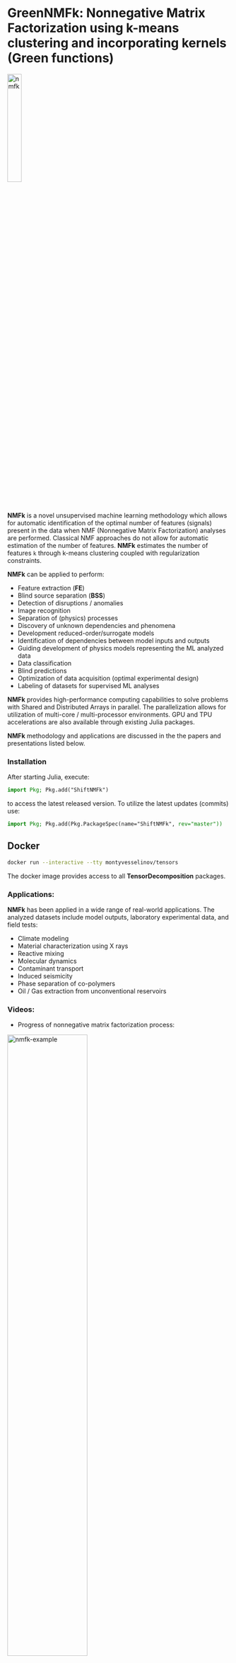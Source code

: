 GreenNMFk: Nonnegative Matrix Factorization using k-means clustering and incorporating kernels (Green functions)
================

<div style="text-align: left">
    <img src="logo/nmfk-logo.png" alt="nmfk" width=25%  max-width=125px;/>
</div>

**NMFk** is a novel unsupervised machine learning methodology which allows for automatic identification of the optimal number of features (signals) present in the data when NMF (Nonnegative Matrix Factorization) analyses are performed.
Classical NMF approaches do not allow for automatic estimation of the number of features.
**NMFk** estimates the number of features `k` through k-means clustering coupled with regularization constraints.

**NMFk** can be applied to perform:

- Feature extraction (**FE**)
- Blind source separation (**BSS**)
- Detection of disruptions / anomalies
- Image recognition
- Separation of (physics) processes
- Discovery of unknown dependencies and phenomena
- Development reduced-order/surrogate models
- Identification of dependencies between model inputs and outputs
- Guiding development of physics models representing the ML analyzed data
- Data classification
- Blind predictions
- Optimization of data acquisition (optimal experimental design)
- Labeling of datasets for supervised ML analyses

**NMFk** provides high-performance computing capabilities to solve problems with Shared and Distributed Arrays in parallel.
The parallelization allows for utilization of multi-core / multi-processor environments.
GPU and TPU accelerations are also available through existing Julia packages.

**NMFk** methodology and applications are discussed in the the papers and presentations listed below.

### Installation

After starting Julia, execute:

```julia
import Pkg; Pkg.add("ShiftNMFk")
```

to access the latest released version.
To utilize the latest updates (commits) use:

```julia
import Pkg; Pkg.add(Pkg.PackageSpec(name="ShiftNMFk", rev="master"))
```

Docker
-------

```bash
docker run --interactive --tty montyvesselinov/tensors
```

The docker image provides access to all **TensorDecomposition** packages.

### Applications:

**NMFk** has been applied in a wide range of real-world applications.
The analyzed datasets include model outputs, laboratory experimental data, and field tests:

- Climate modeling
- Material characterization using X rays
- Reactive mixing
- Molecular dynamics
- Contaminant transport
- Induced seismicity
- Phase separation of co-polymers
- Oil / Gas extraction from unconventional reservoirs

### Videos:

- Progress of nonnegative matrix factorization process:

<div style="text-align: left">
    <img src="movies/m643.gif" alt="nmfk-example" width=60%  max-width=250px;/>
</div>

Videos are also available at [YouTube](https://www.youtube.com/playlist?list=PLpVcrIWNlP22LfyIu5MSZ7WHp7q0MNjsj)

### Notebooks:

A series of Jupyter notebooks demonstrating **NMFk** have been developed:

* [Blind Source Separation (i.e. Feature Extraction)](https://github.com/TensorDecompositions/NMFk.jl/blob/master/notebooks/blind_source_separation.ipynb)
* [Blind Prediction](https://github.com/TensorDecompositions/NMFk.jl/blob/master/notebooks/simple_mapping.ipynb)
* [Unmixing concentration data](https://github.com/TensorDecompositions/NMFk.jl/blob/master/notebooks/mixing-concentrations.ipynb)

### Other Examples:

* [Machine Learning](https://madsjulia.github.io/Mads.jl/Examples/machine_learning/index.html)
* [Blind Source Separation (i.e. Feature Extraction)](https://madsjulia.github.io/Mads.jl/Examples/blind_source_separation/index.html)
* [Source Identification](https://madsjulia.github.io/Mads.jl/Examples/contaminant_source_identification/index.html)

### Patent:

Alexandrov, B.S., Vesselinov, V.V., Alexandrov, L.B., Stanev, V., Iliev, F.L., Source identification by non-negative matrix factorization combined with semi-supervised clustering, [US20180060758A1](https://patents.google.com/patent/US20180060758A1/en)

### Publications:

- Vesselinov, V.V., Mudunuru, M., Karra, S., O'Malley, D., Alexandrov, B.S., Unsupervised Machine Learning Based on Non-Negative Tensor Factorization for Analyzing Reactive-Mixing, 10.1016/j.jcp.2019.05.039, Journal of Computational Physics, 2019. [PDF](https://gitlab.com/monty/monty.gitlab.io/raw/master/papers/Vesselinov%20et%20al%202018%20Unsupervised%20Machine%20Learning%20Based%20on%20Non-Negative%20Tensor%20Factorization%20for%20Analyzing%20Reactive-Mixing.pdf)
- Vesselinov, V.V., Alexandrov, B.S., O'Malley, D., Nonnegative Tensor Factorization for Contaminant Source Identification, Journal of Contaminant Hydrology, 10.1016/j.jconhyd.2018.11.010, 2018. [PDF](https://gitlab.com/monty/monty.gitlab.io/raw/master/papers/Vesselinov%20et%20al%202018%20Nonnegative%20Tensor%20Factorization%20for%20Contaminant%20Source%20Identification.pdf)
- O'Malley, D., Vesselinov, V.V., Alexandrov, B.S., Alexandrov, L.B., Nonnegative/binary matrix factorization with a D-Wave quantum annealer, PlosOne, 10.1371/journal.pone.0206653, 2018. [PDF](https://gitlab.com/monty/monty.gitlab.io/raw/master/papers/OMalley%20et%20al%202017%20Nonnegative:binary%20matrix%20factorization%20with%20a%20D-Wave%20quantum%20annealer.pdf)
- Stanev, V., Vesselinov, V.V., Kusne, A.G., Antoszewski, G., Takeuchi,I., Alexandrov, B.A., Unsupervised Phase Mapping of X-ray Diffraction Data by Nonnegative Matrix Factorization Integrated with Custom Clustering, Nature Computational Materials, 10.1038/s41524-018-0099-2, 2018. [PDF](https://gitlab.com/monty/monty.gitlab.io/raw/master/papers/Stanev%20et%20al%202018%20Unsupervised%20phase%20mapping%20of%20X-ray%20diffraction%20data%20by%20nonnegative%20matrix%20factorization%20integrated%20with%20custom%20clustering.pdf)
- Iliev, F.L., Stanev, V.G., Vesselinov, V.V., Alexandrov, B.S., Nonnegative Matrix Factorization for identification of unknown number of sources emitting delayed signals PLoS ONE, 10.1371/journal.pone.0193974. 2018. [PDF](https://gitlab.com/monty/monty.gitlab.io/raw/master/papers/Iliev%20et%20al%202018%20Nonnegative%20Matrix%20Factorization%20for%20identification%20of%20unknown%20number%20of%20sources%20emitting%20delayed%20signals.pdf)
- Stanev, V.G., Iliev, F.L., Hansen, S.K., Vesselinov, V.V., Alexandrov, B.S., Identification of the release sources in advection-diffusion system by machine learning combined with Green function inverse method, Applied Mathematical Modelling, 10.1016/j.apm.2018.03.006, 2018. [PDF](https://gitlab.com/monty/monty.gitlab.io/raw/master/papers/Stanev%20et%20al%202018%20Identification%20of%20release%20sources%20in%20advection-diffusion%20system%20by%20machine%20learning%20combined%20with%20Green's%20function%20inverse%20method.pdf)
- Vesselinov, V.V., O'Malley, D., Alexandrov, B.S., Contaminant source identification using semi-supervised machine learning, Journal of Contaminant Hydrology, 10.1016/j.jconhyd.2017.11.002, 2017. [PDF](https://gitlab.com/monty/monty.gitlab.io/raw/master/papers/Vesselinov%202017%20Contaminant%20source%20identification%20using%20semi-supervised%20machine%20learning.pdf)
- Alexandrov, B., Vesselinov, V.V., Blind source separation for groundwater level analysis based on non-negative matrix factorization, Water Resources Research, 10.1002/2013WR015037, 2014. [PDF](https://gitlab.com/monty/monty.gitlab.io/raw/master/papers/Alexandrov%20&%20Vesselinov%202014%20Blind%20source%20separation%20for%20groundwater%20pressure%20analysis%20based%20on%20nonnegative%20matrix%20factorization.pdf)

Research papers are also available at [Google Scholar](http://scholar.google.com/citations?user=sIFHVvwAAAAJ&hl=en), [ResearchGate](https://www.researchgate.net/profile/Velimir_Vesselinov) and [Academia.edu](https://lanl.academia.edu/monty)

### Presentations:

- Vesselinov, V.V., Physics-Informed Machine Learning Methods for Data Analytics and Model Diagnostics, M3 NASA DRIVE Workshop, Los Alamos, 2019. [PDF](http://monty.gitlab.io/presentations/Vesselinov%202019%20Physics-Informed%20Machine%20Learning%20Methods%20for%20Data%20Analytics%20and%20Model%20Diagnostics.pdf)
- Vesselinov, V.V., Unsupervised Machine Learning Methods for Feature Extraction, New Mexico Big Data &amp; Analytics Summit, Albuquerque, 2019. [PDF](http://monty.gitlab.io/presentations/vesselinov%202019%20Unsupervised%20Machine%20Learning%20Methods%20for%20Feature%20Extraction%20LA-UR-19-21450.pdf)
- Vesselinov, V.V., Novel Unsupervised Machine Learning Methods for Data Analytics and Model Diagnostics, Machine Learning in Solid Earth Geoscience, Santa Fe, 2019. [PDF](http://monty.gitlab.io/presentations/Vesselinov%202019%20GeoScienceMLworkshop.pdf)
- Vesselinov, V.V., Novel Machine Learning Methods for Extraction of Features Characterizing Datasets and Models, AGU Fall meeting, Washington D.C., 2018. [PDF](http://monty.gitlab.io/presentations/Vesselinov%202018%20Novel%20Machine%20Learning%20Methods%20for%20Extraction%20of%20Features%20Characterizing%20Datasets%20and%20Models%20LA-UR-18-31366.pdf)
- Vesselinov, V.V., Novel Machine Learning Methods for Extraction of Features Characterizing Complex Datasets and Models, Recent Advances in Machine Learning and Computational Methods for Geoscience, Institute for Mathematics and its Applications, University of Minnesota, 10.13140/RG.2.2.16024.03848, 2018. [PDF](http://monty.gitlab.io/presentations/Vesselinov%202018%20Novel%20Machine%20Learning%20Methods%20for%20Extraction%20of%20Features%20Characterizing%20Complex%20Datasets%20and%20Models%20LA-UR-18-30987.pdf)
- Vesselinov, V.V., Mudunuru. M., Karra, S., O'Malley, D., Alexandrov, Unsupervised Machine Learning Based on Non-negative Tensor Factorization for Analysis of Filed Data and Simulation Outputs, Computational Methods in Water Resources (CMWR), Saint-Malo, France, 10.13140/RG.2.2.27777.92005, 2018. [PDF](http://monty.gitlab.io/presentations/vesselinov%20et%20al%202018%20Unsupervised%20Machine%20Learning%20Based%20on%20Non-negative%20Tensor%20Factorization%20for%20Analysis%20of%20Filed%20Data%20and%20Simulation%20Outputs%20cmwr-ML-20180606.pdf)
- O'Malley, D., Vesselinov, V.V., Alexandrov, B.S., Alexandrov, L.B., Nonnegative/binary matrix factorization with a D-Wave quantum annealer [PDF](http://monty.gitlab.io/presentations/OMalley%20et%20al%202017%20Nonnegative%20binary%20matrix%20factorization%20with%20a%20D-Wave%20quantum%20annealer.pdf)
- Vesselinov, V.V., Alexandrov, B.A, Model-free Source Identification, AGU Fall Meeting, San Francisco, CA, 2014. [PDF](http://monty.gitlab.io/presentations/vesselinov%20bss-agu2014-LA-UR-14-29163.pdf)

Presentations are also available at [slideshare.net](https://www.slideshare.net/VelimirmontyVesselin), [ResearchGate](https://www.researchgate.net/profile/Velimir_Vesselinov) and [Academia.edu](https://lanl.academia.edu/monty)

### Extra information

For more information, visit [monty.gitlab.io](http://monty.gitlab.io), [tensordecompositions.github.io],(https://tensordecompositions.github.io), and [tensors.lanl.gov](http://tensors.lanl.gov)

Installation behind a firewall
------------------------------

Julia uses git for package management. Add in the `.gitconfig` file in your home directory:

```
[url "https://"]
        insteadOf = git://
```

or execute:

```
git config --global url."https://".insteadOf git://
```

Julia uses git and curl to install packages. Set proxies:

```
export ftp_proxy=http://proxyout.<your_site>:8080
export rsync_proxy=http://proxyout.<your_site>:8080
export http_proxy=http://proxyout.<your_site>:8080
export https_proxy=http://proxyout.<your_site>:8080
export no_proxy=.<your_site>
```

For example, if you are doing this at LANL, you will need to execute the
following lines in your bash command-line environment:

```
export ftp_proxy=http://proxyout.lanl.gov:8080
export rsync_proxy=http://proxyout.lanl.gov:8080
export http_proxy=http://proxyout.lanl.gov:8080
export https_proxy=http://proxyout.lanl.gov:8080
export no_proxy=.lanl.gov
```
